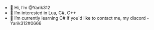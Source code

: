- 👋 Hi, I’m @Yarik312
- 👀 I’m interested in Lua, C#, C++
- 🌱 I’m currently learning C#
If you'd like to contact me, my discord - Yarik312#0666
